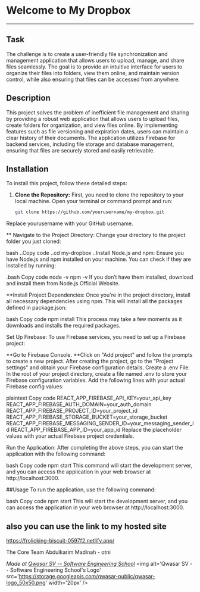 # Welcome to My Dropbox
***

## Task
The challenge is to create a user-friendly file synchronization and management application that allows users to upload, manage, and share files seamlessly. The goal is to provide an intuitive interface for users to organize their files into folders, view them online, and maintain version control, while also ensuring that files can be accessed from anywhere.

## Description
This project solves the problem of inefficient file management and sharing by providing a robust web application that allows users to upload files, create folders for organization, and view files online. By implementing features such as file versioning and expiration dates, users can maintain a clear history of their documents. The application utilizes Firebase for backend services, including file storage and database management, ensuring that files are securely stored and easily retrievable.

## Installation
To install this project, follow these detailed steps:

1. **Clone the Repository:** First, you need to clone the repository to your local machine. Open your terminal or command prompt and run:
   ```bash
   git clone https://github.com/yourusername/my-dropbox.git
Replace yourusername with your GitHub username.

** Navigate to the Project Directory: Change your directory to the project folder you just cloned:

bash
..Copy code
..cd my-dropbox
..Install Node.js and npm: Ensure you have Node.js and npm installed on your machine. You can check if they are installed by running:

.bash
Copy code
node -v
npm -v
If you don’t have them installed, download and install them from Node.js Official Website.

**Install Project Dependencies: Once you're in the project directory, install all necessary dependencies using npm. This will install all the packages defined in package.json:

bash
Copy code
npm install
This process may take a few moments as it downloads and installs the required packages.

Set Up Firebase: To use Firebase services, you need to set up a Firebase project:

**Go to Firebase Console.
**Click on "Add project" and follow the prompts to create a new project.
After creating the project, go to the "Project settings" and obtain your Firebase configuration details.
Create a .env File: In the root of your project directory, create a file named .env to store your Firebase configuration variables. Add the following lines with your actual Firebase config values:

plaintext
Copy code
REACT_APP_FIREBASE_API_KEY=your_api_key
REACT_APP_FIREBASE_AUTH_DOMAIN=your_auth_domain
REACT_APP_FIREBASE_PROJECT_ID=your_project_id
REACT_APP_FIREBASE_STORAGE_BUCKET=your_storage_bucket
REACT_APP_FIREBASE_MESSAGING_SENDER_ID=your_messaging_sender_id
REACT_APP_FIREBASE_APP_ID=your_app_id
Replace the placeholder values with your actual Firebase project credentials.

Run the Application: After completing the above steps, you can start the application with the following command:

bash
Copy code
npm start
This command will start the development server, and you can access the application in your web browser at http://localhost:3000.

##Usage
To run the application, use the following command:

bash
Copy code
npm start
This will start the development server, and you can access the application in your web browser at http://localhost:3000.
## also you can use the link to my hosted site  
https://frolicking-biscuit-0597f2.netlify.app/

The Core Team
Abdulkarim Madinah - otni

<span><i>Made at <a href='https://qwasar.io'>Qwasar SV -- Software Engineering School</a></i></span> <span><img alt='Qwasar SV -- Software Engineering School's Logo' src='https://storage.googleapis.com/qwasar-public/qwasar-logo_50x50.png' width='20px' /></span>